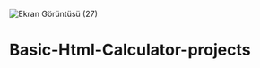![Ekran Görüntüsü (27)](https://user-images.githubusercontent.com/91139120/169020218-2f940f08-5e90-461a-8927-b5c807e82409.png)
# Basic-Html-Calculator-projects
